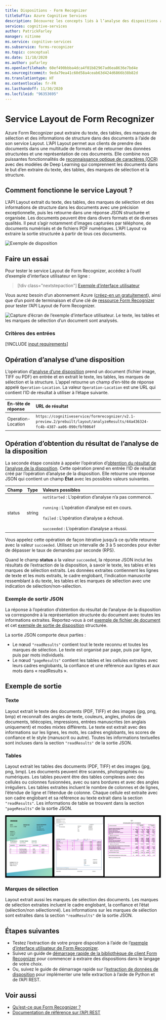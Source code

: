 ```yaml
---
title: Dispositions - Form Recognizer
titleSuffix: Azure Cognitive Services
description: Découvrez les concepts liés à l’analyse des dispositions avec l’API Form Recognizer - utilisation et limites.
services: cognitive-services
author: PatrickFarley
manager: nitinme
ms.service: cognitive-services
ms.subservice: forms-recognizer
ms.topic: conceptual
ms.date: 11/18/2020
ms.author: pafarley
ms.openlocfilehash: 60ef490bbba4dca4f01b82967ad6ea8636e7bd4e
ms.sourcegitcommit: 9eda79ea41c60d58a4ceab63d424d6866b38b82d
ms.translationtype: HT
ms.contentlocale: fr-FR
ms.lasthandoff: 11/30/2020
ms.locfileid: "96353695"
---
```

# <a name="form-recognizer-layout-service"></a>Service Layout de Form Recognizer

Azure Form Recognizer peut extraire du texte, des tables, des marques de sélection et des informations de structure dans des documents à l’aide de son service Layout. L’API Layout permet aux clients de prendre des documents dans une multitude de formats et de retourner des données structurées et une représentation de ces documents. Elle combine nos puissantes fonctionnalités de [reconnaissance optique de caractères (OCR)](../computer-vision/concept-recognizing-text.md) avec des modèles de Deep Learning qui comprennent les documents dans le but d’en extraire du texte, des tables, des marques de sélection et la structure. 

## <a name="what-does-the-layout-service-do"></a>Comment fonctionne le service Layout ?

L’API Layout extrait du texte, des tables, des marques de sélection et des informations de structure dans les documents avec une précision exceptionnelle, puis les retourne dans une réponse JSON structurée et organisée. Les documents peuvent être dans divers formats et de diverses qualités. Il peut s’agir notamment d’images capturées par téléphone, de documents numérisés et de fichiers PDF numériques. L’API Layout va extraire la sortie structurée à partir de tous ces documents.

![Exemple de disposition](./media/layout-tool-example.JPG)

## <a name="try-it-out"></a>Faire un essai

Pour tester le service Layout de Form Recognizer, accédez à l’outil d’exemple d’interface utilisateur en ligne :

> [!div class="nextstepaction"]
> [Exemple d’interface utilisateur](https://fott-preview.azurewebsites.net/)

Vous aurez besoin d’un abonnement Azure ([créez-en un gratuitement](https://azure.microsoft.com/free/cognitive-services)), ainsi que d’un point de terminaison et d’une clé de [ressource Form Recognizer](https://ms.portal.azure.com/#create/Microsoft.CognitiveServicesFormRecognizer) pour tester l’API Layout de Form Recognizer. 

![Capture d’écran de l’exemple d’interface utilisateur. Le texte, les tables et les marques de sélection d’un document sont analysés.](./media/analyze-layout.png)

### <a name="input-requirements"></a>Critères des entrées 

[!INCLUDE [input requirements](./includes/input-requirements-receipts.md)]

## <a name="the-analyze-layout-operation"></a>Opération d’analyse d’une disposition

L’opération d’[analyse d’une disposition](https://westcentralus.dev.cognitive.microsoft.com/docs/services/form-recognizer-api-v2-1-preview-2/operations/AnalyzeLayoutAsync) prend un document (fichier image, TIFF ou PDF) en entrée et en extrait le texte, les tables, les marques de sélection et la structure. L’appel retourne un champ d’en-tête de réponse appelé `Operation-Location`. La valeur `Operation-Location` est une URL qui contient l’ID de résultat à utiliser à l’étape suivante.

|En-tête de réponse| URL de résultat |
|:-----|:----|
|Operation-Location | `https://cognitiveservice/formrecognizer/v2.1-preview.2/prebuilt/layout/analyzeResults/44a436324-fc4b-4387-aa06-090cfbf0064f` |

## <a name="the-get-analyze-layout-result-operation"></a>Opération d’obtention du résultat de l’analyse de la disposition

La seconde étape consiste à appeler l’opération d’[obtention du résultat de l’analyse de la disposition](https://westcentralus.dev.cognitive.microsoft.com/docs/services/form-recognizer-api-v2-1-preview-2/operations/GetAnalyzeLayoutResult). Cette opération prend en entrée l’ID de résultat créé par l’opération d’analyse de la disposition. Elle retourne une réponse JSON qui contient un champ **État** avec les possibles valeurs suivantes. 

|Champ| Type | Valeurs possibles |
|:-----|:----:|:----|
|status | string | `notStarted` : L’opération d’analyse n’a pas commencé.<br /><br />`running` : L’opération d’analyse est en cours.<br /><br />`failed` : L’opération d’analyse a échoué.<br /><br />`succeeded` : L’opération d’analyse a réussi.|

Vous appelez cette opération de façon itérative jusqu’à ce qu’elle retourne avec la valeur `succeeded`. Utilisez un intervalle de 3 à 5 secondes pour éviter de dépasser le taux de demandes par seconde (RPS).

Quand le champ **status** a la valeur `succeeded`, la réponse JSON inclut les résultats de l’extraction de la disposition, à savoir le texte, les tables et les marques de sélection extraits. Les données extraites contiennent les lignes de texte et les mots extraits, le cadre englobant, l’indication manuscrite ressemblant à du texte, les tables et les marques de sélection avec une indication de sélection/non-sélection. 

### <a name="sample-json-output"></a>Exemple de sortir JSON

La réponse à l’opération d’obtention du résultat de l’analyse de la disposition va correspondre à la représentation structurée du document avec toutes les informations extraites. Reportez-vous à cet [exemple de fichier de document](https://github.com/Azure-Samples/cognitive-services-REST-api-samples/tree/master/curl/form-recognizer/sample-layout.pdf) et cet [exemple de sortie de disposition](https://github.com/Azure-Samples/cognitive-services-REST-api-samples/tree/master/curl/form-recognizer/sample-layout-output.json) structurée.

La sortie JSON comporte deux parties : 
* Le nœud `"readResults"` contient tout le texte reconnu et toutes les marques de sélection. Le texte est organisé par page, puis par ligne, puis par mots individuels. 
* Le nœud `"pageResults"` contient les tables et les cellules extraites avec leurs cadres englobants, la confiance et une référence aux lignes et aux mots dans « readResults ».

## <a name="example-output"></a>Exemple de sortie

### <a name="text"></a>Texte

Layout extrait le texte des documents (PDF, TIFF) et des images (jpg, png, bmp) et reconnaît des angles de texte, couleurs, angles, photos de documents, télécopies, impressions, entrées manuscrites (en anglais uniquement) et modes mixtes différents. Le texte est extrait avec des informations sur les lignes, les mots, les cadres englobants, les scores de confiance et le style (manuscrit ou autre). Toutes les informations textuelles sont incluses dans la section `"readResults"` de la sortie JSON. 

### <a name="tables"></a>Tables

Layout extrait les tables des documents (PDF, TIFF) et des images (jpg, png, bmp). Les documents peuvent être scannés, photographiés ou numériques. Les tables peuvent être des tables complexes avec des cellules ou colonnes fusionnées, avec ou sans bordures et avec des angles irréguliers. Les tables extraites incluent le nombre de colonnes et de lignes, l’étendue de ligne et l’étendue de colonne. Chaque cellule est extraite avec son cadre englobant et sa référence au texte extrait dans la section `"readResults"`. Les informations de table se trouvent dans la section `"pageResults"` de la sortie JSON. 

![Exemple de table](./media/tables-example.jpg)

### <a name="selection-marks"></a>Marques de sélection

Layout extrait aussi les marques de sélection des documents. Les marques de sélection extraites incluent le cadre englobant, la confiance et l’état (sélection/non sélectionné). Les informations sur les marques de sélection sont extraites dans la section `"readResults"` de la sortie JSON. 

## <a name="next-steps"></a>Étapes suivantes

- Testez l’extraction de votre propre disposition à l’aide de l’[exemple d’interface utilisateur de Form Recognizer](https://fott-preview.azurewebsites.net/).
- Suivez un guide de [démarrage rapide de la bibliothèque de client Form Recognizer](quickstarts/client-library.md) pour commencer à extraire des dispositions dans le langage de votre choix.
- Ou, suivez le guide de démarrage rapide sur l’[extraction de données de disposition](./QuickStarts/python-layout.md) pour implémenter une telle extraction à l’aide de Python et de l’API REST.

## <a name="see-also"></a>Voir aussi

* [Qu’est-ce que Form Recognizer ?](./overview.md)
* [Documentation de référence sur l’API REST](https://westcentralus.dev.cognitive.microsoft.com/docs/services/form-recognizer-api-v2-1-preview-2/operations/AnalyzeLayoutAsync)